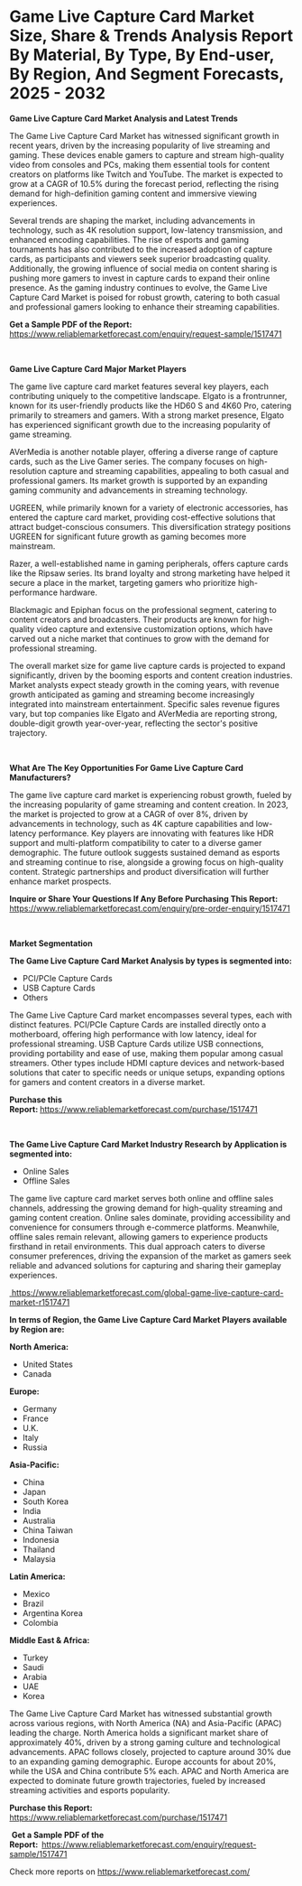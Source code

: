<p><h1>Game Live Capture Card Market Size, Share & Trends Analysis Report By Material, By Type, By End-user, By Region, And Segment Forecasts, 2025 - 2032</h1></p><p><strong>Game Live Capture Card Market Analysis and Latest Trends</strong></p>
<p><p>The Game Live Capture Card Market has witnessed significant growth in recent years, driven by the increasing popularity of live streaming and gaming. These devices enable gamers to capture and stream high-quality video from consoles and PCs, making them essential tools for content creators on platforms like Twitch and YouTube. The market is expected to grow at a CAGR of 10.5% during the forecast period, reflecting the rising demand for high-definition gaming content and immersive viewing experiences. </p><p>Several trends are shaping the market, including advancements in technology, such as 4K resolution support, low-latency transmission, and enhanced encoding capabilities. The rise of esports and gaming tournaments has also contributed to the increased adoption of capture cards, as participants and viewers seek superior broadcasting quality. Additionally, the growing influence of social media on content sharing is pushing more gamers to invest in capture cards to expand their online presence. As the gaming industry continues to evolve, the Game Live Capture Card Market is poised for robust growth, catering to both casual and professional gamers looking to enhance their streaming capabilities.</p></p>
<p><strong>Get a Sample PDF of the Report:&nbsp;</strong> <a href="https://www.reliablemarketforecast.com/enquiry/request-sample/1517471?utm_campaign=1720&utm_medium=2&utm_source=Github&utm_content=ia&utm_term=11022025&utm_id=game-live-capture-card">https://www.reliablemarketforecast.com/enquiry/request-sample/1517471</a></p>
<p>&nbsp;</p>
<p><strong>Game Live Capture Card Major Market Players</strong></p>
<p><p>The game live capture card market features several key players, each contributing uniquely to the competitive landscape. Elgato is a frontrunner, known for its user-friendly products like the HD60 S and 4K60 Pro, catering primarily to streamers and gamers. With a strong market presence, Elgato has experienced significant growth due to the increasing popularity of game streaming.</p><p>AVerMedia is another notable player, offering a diverse range of capture cards, such as the Live Gamer series. The company focuses on high-resolution capture and streaming capabilities, appealing to both casual and professional gamers. Its market growth is supported by an expanding gaming community and advancements in streaming technology.</p><p>UGREEN, while primarily known for a variety of electronic accessories, has entered the capture card market, providing cost-effective solutions that attract budget-conscious consumers. This diversification strategy positions UGREEN for significant future growth as gaming becomes more mainstream.</p><p>Razer, a well-established name in gaming peripherals, offers capture cards like the Ripsaw series. Its brand loyalty and strong marketing have helped it secure a place in the market, targeting gamers who prioritize high-performance hardware.</p><p>Blackmagic and Epiphan focus on the professional segment, catering to content creators and broadcasters. Their products are known for high-quality video capture and extensive customization options, which have carved out a niche market that continues to grow with the demand for professional streaming.</p><p>The overall market size for game live capture cards is projected to expand significantly, driven by the booming esports and content creation industries. Market analysts expect steady growth in the coming years, with revenue growth anticipated as gaming and streaming become increasingly integrated into mainstream entertainment. Specific sales revenue figures vary, but top companies like Elgato and AVerMedia are reporting strong, double-digit growth year-over-year, reflecting the sector's positive trajectory.</p></p>
<p>&nbsp;</p>
<p><strong>What Are The Key Opportunities For Game Live Capture Card Manufacturers?</strong></p>
<p><p>The game live capture card market is experiencing robust growth, fueled by the increasing popularity of game streaming and content creation. In 2023, the market is projected to grow at a CAGR of over 8%, driven by advancements in technology, such as 4K capture capabilities and low-latency performance. Key players are innovating with features like HDR support and multi-platform compatibility to cater to a diverse gamer demographic. The future outlook suggests sustained demand as esports and streaming continue to rise, alongside a growing focus on high-quality content. Strategic partnerships and product diversification will further enhance market prospects.</p></p>
<p><strong>Inquire or Share Your Questions If Any Before Purchasing This Report:</strong> <a href="https://www.reliablemarketforecast.com/enquiry/pre-order-enquiry/1517471?utm_campaign=1720&utm_medium=2&utm_source=Github&utm_content=ia&utm_term=11022025&utm_id=game-live-capture-card">https://www.reliablemarketforecast.com/enquiry/pre-order-enquiry/1517471</a></p>
<p>&nbsp;</p>
<p><strong>Market Segmentation</strong></p>
<p><strong>The Game Live Capture Card Market Analysis by types is segmented into:</strong></p>
<p><ul><li>PCI/PCIe Capture Cards</li><li>USB Capture Cards</li><li>Others</li></ul></p>
<p><p>The Game Live Capture Card market encompasses several types, each with distinct features. PCI/PCIe Capture Cards are installed directly onto a motherboard, offering high performance with low latency, ideal for professional streaming. USB Capture Cards utilize USB connections, providing portability and ease of use, making them popular among casual streamers. Other types include HDMI capture devices and network-based solutions that cater to specific needs or unique setups, expanding options for gamers and content creators in a diverse market.</p></p>
<p><strong>Purchase this Report:&nbsp;</strong><a href="https://www.reliablemarketforecast.com/purchase/1517471?utm_campaign=1720&utm_medium=2&utm_source=Github&utm_content=ia&utm_term=11022025&utm_id=game-live-capture-card">https://www.reliablemarketforecast.com/purchase/1517471</a></p>
<p>&nbsp;</p>
<p><strong>The Game Live Capture Card Market Industry Research by Application is segmented into:</strong></p>
<p><ul><li>Online Sales</li><li>Offline Sales</li></ul></p>
<p><p>The game live capture card market serves both online and offline sales channels, addressing the growing demand for high-quality streaming and gaming content creation. Online sales dominate, providing accessibility and convenience for consumers through e-commerce platforms. Meanwhile, offline sales remain relevant, allowing gamers to experience products firsthand in retail environments. This dual approach caters to diverse consumer preferences, driving the expansion of the market as gamers seek reliable and advanced solutions for capturing and sharing their gameplay experiences.</p></p>
<p><a href="https://www.reliablemarketforecast.com/global-game-live-capture-card-market-r1517471?utm_campaign=1720&utm_medium=2&utm_source=Github&utm_content=ia&utm_term=11022025&utm_id=game-live-capture-card">&nbsp;https://www.reliablemarketforecast.com/global-game-live-capture-card-market-r1517471</a></p>
<p><strong>In terms of Region, the Game Live Capture Card Market Players available by Region are:</strong></p>
<p>
    <p> <strong> North America: </strong>
        <ul>
            <li>United States</li>
            <li>Canada</li>
        </ul>
        </p> 
    <p> <strong> Europe: </strong>
        <ul>
            <li>Germany</li>
            <li>France</li>
            <li>U.K.</li>
            <li>Italy</li>
            <li>Russia</li>
        </ul>
        </p> 
    <p> <strong> Asia-Pacific: </strong>
        <ul>
            <li>China</li>
            <li>Japan</li>
            <li>South Korea</li>
            <li>India</li>
            <li>Australia</li>
            <li>China Taiwan</li>
            <li>Indonesia</li>
            <li>Thailand</li>
            <li>Malaysia</li>
        </ul>
        </p> 
    <p> <strong> Latin America: </strong>
        <ul>
            <li>Mexico</li>
            <li>Brazil</li>
            <li>Argentina Korea</li>
            <li>Colombia</li>
        </ul>
        </p> 
    <p> <strong> Middle East & Africa: </strong>
        <ul>
            <li>Turkey</li>
            <li>Saudi</li>
            <li>Arabia</li>
            <li>UAE</li>
            <li>Korea</li>
        </ul>
    </p>
    </p>
<p><p>The Game Live Capture Card Market has witnessed substantial growth across various regions, with North America (NA) and Asia-Pacific (APAC) leading the charge. North America holds a significant market share of approximately 40%, driven by a strong gaming culture and technological advancements. APAC follows closely, projected to capture around 30% due to an expanding gaming demographic. Europe accounts for about 20%, while the USA and China contribute 5% each. APAC and North America are expected to dominate future growth trajectories, fueled by increased streaming activities and esports popularity.</p></p>
<p><strong>Purchase this Report: </strong><a href="https://www.reliablemarketforecast.com/purchase/1517471?utm_campaign=1720&utm_medium=2&utm_source=Github&utm_content=ia&utm_term=11022025&utm_id=game-live-capture-card">https://www.reliablemarketforecast.com/purchase/1517471</a></p>
<p>&nbsp;<strong>Get a Sample PDF of the Report:&nbsp;&nbsp;</strong><a href="https://www.reliablemarketforecast.com/enquiry/request-sample/1517471?utm_campaign=1720&utm_medium=2&utm_source=Github&utm_content=ia&utm_term=11022025&utm_id=game-live-capture-card">https://www.reliablemarketforecast.com/enquiry/request-sample/1517471</a></p>
<p><strong></strong></p>
<p>Check more reports on <a href="https://www.reliablemarketforecast.com/?utm_campaign=1720&utm_medium=2&utm_source=Github&utm_content=ia&utm_term=11022025&utm_id=game-live-capture-card">https://www.reliablemarketforecast.com/</a></p>